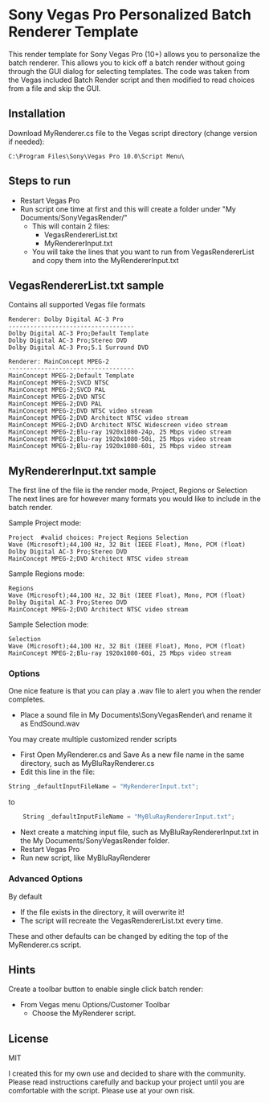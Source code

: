 ﻿# Sony Vegas Pro Personalized Batch Renderer Template

 This render template for Sony Vegas Pro (10+) allows you to personalize the batch renderer.
 This allows you to kick off a batch render without going through the GUI dialog for selecting templates.
 The code was taken from the Vegas included Batch Render script and then modified to read choices from a file
 and skip the GUI.
 
## Installation

Download MyRenderer.cs file to the Vegas script directory (change version if needed):
    
    C:\Program Files\Sony\Vegas Pro 10.0\Script Menu\


## Steps to run

  - Restart Vegas Pro
  - Run script one time at first and this will create a folder under "My Documents/SonyVegasRender/"
    - This will contain 2 files:
        - VegasRendererList.txt
        - MyRendererInput.txt
    - You will take the lines that you want to run from VegasRendererList and copy them into the MyRendererInput.txt

## VegasRendererList.txt sample

Contains all supported Vegas file formats

    Renderer: Dolby Digital AC-3 Pro
    -----------------------------------
    Dolby Digital AC-3 Pro;Default Template
    Dolby Digital AC-3 Pro;Stereo DVD
    Dolby Digital AC-3 Pro;5.1 Surround DVD

    Renderer: MainConcept MPEG-2
    -----------------------------------
    MainConcept MPEG-2;Default Template
    MainConcept MPEG-2;SVCD NTSC
    MainConcept MPEG-2;SVCD PAL
    MainConcept MPEG-2;DVD NTSC
    MainConcept MPEG-2;DVD PAL
    MainConcept MPEG-2;DVD NTSC video stream
    MainConcept MPEG-2;DVD Architect NTSC video stream
    MainConcept MPEG-2;DVD Architect NTSC Widescreen video stream
    MainConcept MPEG-2;Blu-ray 1920x1080-24p, 25 Mbps video stream
    MainConcept MPEG-2;Blu-ray 1920x1080-50i, 25 Mbps video stream
    MainConcept MPEG-2;Blu-ray 1920x1080-60i, 25 Mbps video stream
 

## MyRendererInput.txt sample

The first line of the file is the render mode, Project, Regions or Selection
The next lines are for however many formats you would like to include in the batch render.

Sample Project mode:

    Project  #valid choices: Project Regions Selection
    Wave (Microsoft);44,100 Hz, 32 Bit (IEEE Float), Mono, PCM (float)
    Dolby Digital AC-3 Pro;Stereo DVD
    MainConcept MPEG-2;DVD Architect NTSC video stream

Sample Regions mode:

    Regions
    Wave (Microsoft);44,100 Hz, 32 Bit (IEEE Float), Mono, PCM (float)
    Dolby Digital AC-3 Pro;Stereo DVD
    MainConcept MPEG-2;DVD Architect NTSC video stream

Sample Selection mode:

    Selection
    Wave (Microsoft);44,100 Hz, 32 Bit (IEEE Float), Mono, PCM (float)
    MainConcept MPEG-2;Blu-ray 1920x1080-60i, 25 Mbps video stream


### Options

One nice feature is that you can play a .wav file to alert you when the render completes.

 - Place a sound file in My Documents\SonyVegasRender\ and rename it as EndSound.wav

You may create multiple customized render scripts
 
 - First Open MyRenderer.cs and Save As a new file name in the same directory,
  such as MyBluRayRenderer.cs
 - Edit this line in the file:

```C#
String _defaultInputFileName = "MyRendererInput.txt";
```

to

```C#
    String _defaultInputFileName = "MyBluRayRendererInput.txt";
```

 - Next create a matching input file, such as MyBluRayRendererInput.txt in the My Documents/SonyVegasRender folder.
 - Restart Vegas Pro
 - Run new script, like MyBluRayRenderer


### Advanced Options

By default

 - If the file exists in the directory, it will overwrite it!
 - The script will recreate the VegasRendererList.txt every time.

These and other defaults can be changed by editing the top of the MyRenderer.cs script.

## Hints

Create a toolbar button to enable single click batch render:

- From Vegas menu Options/Customer Toolbar
    - Choose the MyRenderer script.


## License

MIT

I created this for my own use and decided to share with the community.  Please read instructions carefully and backup your project until you are comfortable with the script.  Please use at your own risk.